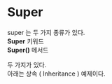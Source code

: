 # Super

super 는 두 가지 종류가 있다.  
<b>Super</b> 키워드  
<b>Super()</b> 메서드

두 가지가 있다.  
아래는 상속 ( Inheritance ) 예제이다.
```java

```
